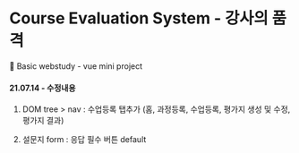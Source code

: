 # Course Evaluation System - 강사의 품격

🔗 Basic webstudy - vue mini project

####

#### 21.07.14 - 수정내용

1. DOM tree > nav : 수업등록 탭추가
   (홈, 과정등록, 수업등록, 평가지 생성 및 수정, 평가지 결과)

2. 설문지 form : 응답 필수 버튼 default
